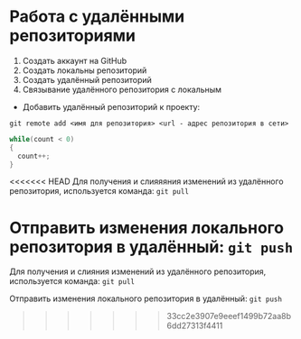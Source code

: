  # **Работа с удалёнными репозиториями**

 1. Создать аккаунт на GitHub
 2. Создать локальны репозиторий
 3. Создать удалённый репозиторий
 4. Связывание удалённого репозитория с локальным

 * Добавить удалённый репозиторий к проекту:
```
git remote add <имя для репозитория> <url - адрес репозитория в сети>
```
```C#
while(count < 0)
{
  count++;
}
```
<<<<<<< HEAD
Для получения и слияяяния изменений из удалённого репозитория, используется команда: `git pull`

Отправить изменения локального репозитория в удалённый: `git push`
=======
Для получения и слияния изменений из удалённого репозитория, используется команда: `git pull`

Отправить изменения локального репозитория в удалённый: `git push`
>>>>>>> 33cc2e3907e9eeef1499b72aa8b6dd27313f4411

